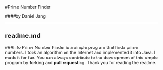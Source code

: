 #Prime Number Finder

####by Daniel Jang

---
readme.md
---
###Info
Prime Number Finder is a simple program that finds prime numbers. I took an algorithm on the Internet and implemented it into Java. I made it for fun. You can always contribute to the development of this simple program by **fork**ing and **pull request**ing. Thank you for reading the readme.